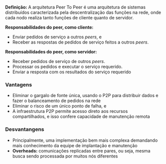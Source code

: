 **Definição:** A arquitetura Peer To Peer é uma arquitetura de sistemas distribuídos caracterizada pela descentralização das funções na rede, onde cada nodo realiza tanto funções de cliente quanto de servidor.

**Responsabilidades do peer, como cliente:**
- Enviar pedidos de serviço a outros *peers*, e
- Receber as respostas de pedidos de serviço feitos a outros *peers*.

**Responsabilidades do peer, como servidor:**
- Receber pedidos de serviço de outros *peers*.
- Processar os pedidos e executar o serviço requerido.
- Enviar a resposta com os resultados do serviço requerido

### Vantagens
- Eliminar o gargalo de fonte única, usando o P2P para distribuir dados e fazer o balanceamento de pedidos na rede
- Eliminar o risco de um único ponto de falha, e
- A infraestrutura P2P permite acesso direto aos recursos compartilhados, e isso confere capacidade de manutenção remota

### Desvantangens
- Principalmente, uma implementação bem mais complexa demandando mais conhecimento da equipe de implantação e manutenção
- **Overheads:** comunicações replicadas entre pares, ou seja, mesma busca sendo processada por muitos nós diferentes